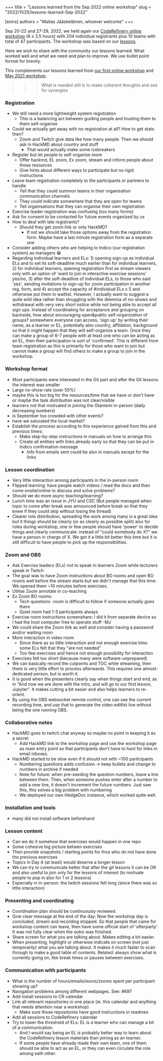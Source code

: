 +++
title = "Lessons learned from the Sep 2022 online workshop"
slug = "2022/11/25/lessons-learned-Sep-2022"

[extra]
authors = "Matias Jääskeläinen, whoever welcome"
+++

Sep 20-22 and 27-29, 2022, we held again our [CodeRefinery
online workshop](https://coderefinery.github.io/2022-09-20-workshop/) (6 x 3.5 hours) with 204 individual registrants plus 10 teams with total of 47 participants.
The workshop was based on our [lessons](https://coderefinery.org/lessons/).

Here we wish to share with the community our lessons learned: What worked well and what we need and plan to improve. We use bullet point format for brevity.

This complements our lessons learned from [our first online workshop](https://coderefinery.org/blog/2020/04/14/first-online-workshop/) and [May 2021 workshop](https://coderefinery.org/blog/2021/11/25/lessons-learned-may-2021/).

>>> What is needed still is to make coherent thoughts and see for synergies

### Registration
- We still need a more lightweight system registration
  - This is a balancing act between guiding people and trusting them to them self-organise
- Could we actually get away with no registration at all? How to get stats then?
  - Zoom and Twitch give data like how many people. Then we should ask in HackMD about country and stuff
    - That would actually make some icebreakers
- Register but let people to self-organise more
  - Offer hackmd, EL zoom, Ex zoom, stream and inform people about those resources
  - Give hints about different ways to participate but no rigid instructions
- Leave team registration completely to the participants or partners to handle
  - Tell that they could summon teams in their organisation communication channels
  - They could indicate somewhere that they are open for teams
  - Tell organisations that they can organise their own registration
- Exercise leader registration was confusing (too many forms)
- Ask for consent to be contacted for future events organized by us
- How to deal with late registrants?
  - Should they get zoom link or only HackMD?
    - If not we should take those options away from the registration form. Maybe have a last minute registration form as a separate one
- Consider adding others who are helping to Indico (our registration system) as managers :grin:
- Regarding individual learners and ELs:
        1) opening sign-up as individual ELs and to set its soft-deadline much earlier than for individual learners,
        2) for individual learners, opening registration first as stream viewers only with an option of 'want to join in interactive exercise sessions' yes/no,
        3) after the soft-deadline of individual ELs, to those who said 'yes', sending invitations to sign-up for zoom participation in another reg. form, and
        4) accept the capacity of #individual ELs x 5 and otherwise put them in waitlist.
           However, I actually want to suggest a quite wild idea rather than struggling with the dilemma of no-shows and withdrawal with very very short notice while not being able to accept all sign ups. Instead of coordinating for acceptance and grouping on backside, how about encouraging open&public self-organization of groups? somewhere everyone can access, 'sign up' by writing their name, as a learner or EL, potentially also country, affiliation, background so that it might happen that they will self-organize a team. Once they can make a group of 6-7 people with at least one who can be acting as an EL, then their participation is sort of 'confirmed'. This is different from team registration as this is primarily for those who want to join but cannot make a group will find others to make a group to join in the workshop.

### Workshop format
- Most participants were interested in the Git part and after the Git lessons the interest was smaller
- Large no-show rate (over 50%)
- maybe this is too big for the resources/time that we have or don't have or maybe the task distribution was not clear/visible
- learners not that motivated in joining the Otaniemi in-person (daily decreasing numbers)
- is September too crowded with other events?
- have we saturated the local market?
- Establish the process according to this experience gained from this and previous times:
  - Make step-by-step instructions in manuals on how to arrange this
  - Create all entities with links already early so that they can be put in Indico confirmation message
    - Info from emails sent could be also in manuals except for the links

### Lesson coordination
- Very little interaction among participants in the in-person room
- Flipped learning: have people watch videos / read the docs and then come onsite/online to discuss and solve problems?
- Should we do more async teaching/learning?
- Lunch time was an issue in JYU and CSC (But people managed when topic to come after break was announced before break so that they knew if they could skip without losing the thread)
- Clearer role distribution, spreading the work among many is a great idea but it things should be clearly (or as clearly as possible split) also for roles during workshop, one or few people should have 'power' to decide things and clearly communicate: instead of "could somebody do X?" we have a person in charge of X. We got it a little bit better this time but it is still difficult to have people to pick up the responsibilities.

### Zoom and OBS
- Ask Exercise leaders (ELs) not to speak in learners Zoom while lecturers speak in Twitch
- The goal was to have Zoom instructions about BO rooms and open BO rooms well before the stream starts but we didn't manage that this time. We opened them ~10 minutes before exercises.
- Utilise Zoom annotate in co-teaching
- Ex Zoom BO rooms:
  - Tech questions -room is difficult to follow if someone actually goes there
  - Quiet room had 1-3 participants always
- Exercise room instructions screenshare: I did it from separate device so I had the host computer free to operate stuff -MJ
- We could share the Zoom link as well and consider having a password and/or waiting room
- More interaction in video room
  - Since there as so little interaction and not enough exercise time: some ELs felt that they "are not needed"
  - Too few exercises and hence not enough possibility for interaction
- Exercises felt too short (because many were software-unprepared)
- We can basically record the cutpoints and TOC while streaming, then there is very little effort to process afterwards. This requires one almost-dedicated person, but is worth it.
- It is good when the presenters clearly say when things start and end, as in "And now we are done with the intro, and will go to our first lesson, Jupyter". It makes cutting a bit easier and also helps learners to re-orient.
- By using the OBS websocket remote control, one can see the current recording time, and use that to generate the video editlist live without being the one running OBS.

### Collaborative notes
- HackMD goes to twitch chat anyway so maybe no point in keeping it as a secret
  - Add HackMD link to the workshop page and use the workshop page as main entry point so that participants don't have to hunt for links in email inboxes.
- HackMD started to be slow even if it should not with ~100 participants
  - Numbering questions adds confusion -> keep bullets and change to numbers in archive if needed
  - Note for future: when pre-seeding the question numbers, leave a line between them.  Then, when someone pushes enter after a number to add a new line, it doesn't increment the future numbers.  Just saw this, this solves a big problem with numbering
  - We deployed our own HedgeDoc instance, which worked quite well.

### Installation and tools
- many did not install software beforehand

### Lesson content
- Can we do it somehow that exercises would happen in one repo
- Some cohesive big picture betwen exercises
- Then provide snapshots / starting points for thos who do not have done the previous exercises
- Topics in Day 4 (at least) would deserve a longer lesson
- We can try to communicate better that after the git lessons it can be OK and also useful to join only for the lessons of interest (to motivate people to pop in also for 1 or 2 lessons)
- Especially in in-person: the twitch sessions felt long (since there was so little interaction)

### Presenting and coordinating
- Coordination plan should be continuously reviewed.
- Give clear message at the end of the day: Now the workshop day is concluded, stream and recording stopped. So that people that came for workshop content can leave, then have some official start of 'afterparty'. It was not fully clear when the outro was finished.
- Share screen for what you are talking about. Makes editing a bit easier.
- When presenting, highlight or otherwise indicate on screen (not just temporarily) what you are talking about. It makes it much faster to scan through to make a good table of contents. Related: always show what is currently going on, like break times or pauses between exercises.

### Communication with participants
- What is the number of hours/emails/euros/zooms spent per participant showing up?
- Navigation problems among different webpages. See: #697
- Add install sessions to CR calendar
- Link all relevant repositories in one place (ie. this calendar and anything that needs attention near a workshop)
  - Make sure those repositories have good instructions in readmes
- Add all sessions to CodeRefinery calendar
- Try to lower the threshold of ELs: EL is a learner who can manage a bit of a communication.
  - And I would say being an EL is probably better way to learn about the CodeRefinery lesson materials than joining as an learner. 
  - If some people have already made their own team, one of them should be able to act as an EL, or they can even circulate the role among eath other.


